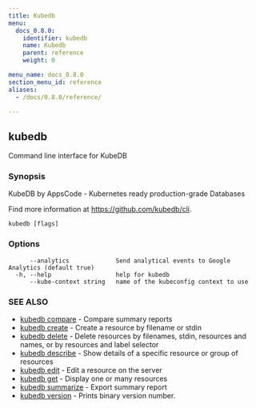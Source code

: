 ```yaml
---
title: Kubedb
menu:
  docs_0.8.0:
    identifier: kubedb
    name: Kubedb
    parent: reference
    weight: 0

menu_name: docs_0.8.0
section_menu_id: reference
aliases:
  - /docs/0.8.0/reference/

---
```

## kubedb

Command line interface for KubeDB

### Synopsis

KubeDB by AppsCode - Kubernetes ready production-grade Databases 

Find more information at https://github.com/kubedb/cli.

```
kubedb [flags]
```

### Options

```
      --analytics             Send analytical events to Google Analytics (default true)
  -h, --help                  help for kubedb
      --kube-context string   name of the kubeconfig context to use
```

### SEE ALSO

* [kubedb compare](/docs/reference/kubedb_compare.md)	 - Compare summary reports
* [kubedb create](/docs/reference/kubedb_create.md)	 - Create a resource by filename or stdin
* [kubedb delete](/docs/reference/kubedb_delete.md)	 - Delete resources by filenames, stdin, resources and names, or by resources and label selector
* [kubedb describe](/docs/reference/kubedb_describe.md)	 - Show details of a specific resource or group of resources
* [kubedb edit](/docs/reference/kubedb_edit.md)	 - Edit a resource on the server
* [kubedb get](/docs/reference/kubedb_get.md)	 - Display one or many resources
* [kubedb summarize](/docs/reference/kubedb_summarize.md)	 - Export summary report
* [kubedb version](/docs/reference/kubedb_version.md)	 - Prints binary version number.


